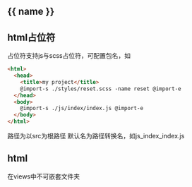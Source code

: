 ## {{ name }}

## html占位符
占位符支持js与scss占位符，可配置包名，如

```html
<html>
  <head>
    <title>my project</title>
    @import-s ./styles/reset.scss -name reset @import-e
  </head>
  <body>
    @import-s ./js/index/index.js @import-e
  </body>
</html>
```
路径为以src为根路径
默认名为路径转换名，如js_index_index.js

## html
在views中不可嵌套文件夹
